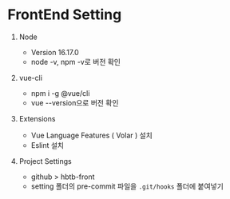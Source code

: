 # FrontEnd Setting

1. Node

   - Version 16.17.0
   - node -v, npm -v로 버전 확인

2. vue-cli

   - npm i -g @vue/cli
   - vue --version으로 버전 확인

3. Extensions

   - Vue Language Features ( Volar ) 설치
   - Eslint 설치

4. Project Settings

   - github > hbtb-front
   - setting 폴더의 pre-commit 파일을 `.git/hooks` 폴더에 붙여넣기
